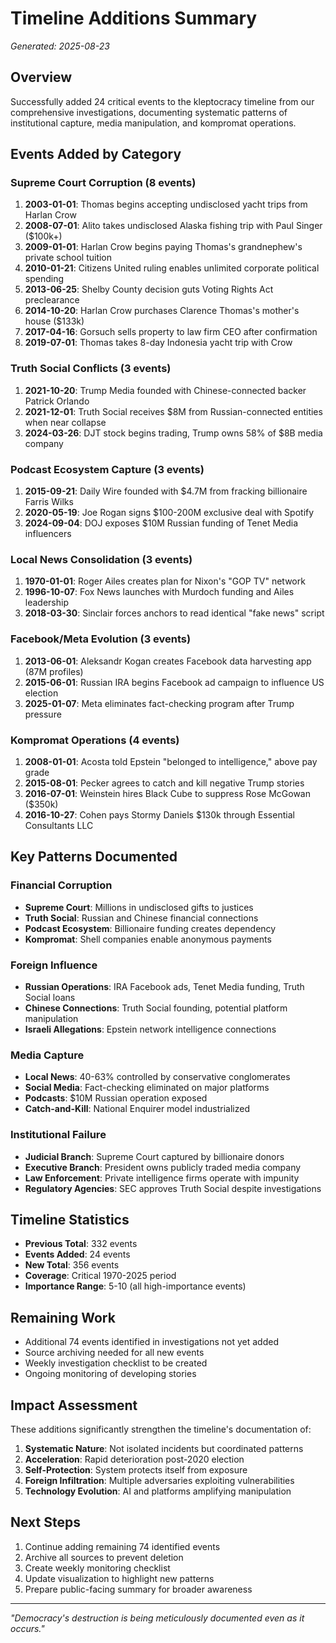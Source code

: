 # Timeline Additions Summary
*Generated: 2025-08-23*

## Overview
Successfully added 24 critical events to the kleptocracy timeline from our comprehensive investigations, documenting systematic patterns of institutional capture, media manipulation, and kompromat operations.

## Events Added by Category

### Supreme Court Corruption (8 events)
1. **2003-01-01**: Thomas begins accepting undisclosed yacht trips from Harlan Crow
2. **2008-07-01**: Alito takes undisclosed Alaska fishing trip with Paul Singer ($100k+)
3. **2009-01-01**: Harlan Crow begins paying Thomas's grandnephew's private school tuition
4. **2010-01-21**: Citizens United ruling enables unlimited corporate political spending
5. **2013-06-25**: Shelby County decision guts Voting Rights Act preclearance
6. **2014-10-20**: Harlan Crow purchases Clarence Thomas's mother's house ($133k)
7. **2017-04-16**: Gorsuch sells property to law firm CEO after confirmation
8. **2019-07-01**: Thomas takes 8-day Indonesia yacht trip with Crow

### Truth Social Conflicts (3 events)
1. **2021-10-20**: Trump Media founded with Chinese-connected backer Patrick Orlando
2. **2021-12-01**: Truth Social receives $8M from Russian-connected entities when near collapse
3. **2024-03-26**: DJT stock begins trading, Trump owns 58% of $8B media company

### Podcast Ecosystem Capture (3 events)
1. **2015-09-21**: Daily Wire founded with $4.7M from fracking billionaire Farris Wilks
2. **2020-05-19**: Joe Rogan signs $100-200M exclusive deal with Spotify
3. **2024-09-04**: DOJ exposes $10M Russian funding of Tenet Media influencers

### Local News Consolidation (3 events)
1. **1970-01-01**: Roger Ailes creates plan for Nixon's "GOP TV" network
2. **1996-10-07**: Fox News launches with Murdoch funding and Ailes leadership
3. **2018-03-30**: Sinclair forces anchors to read identical "fake news" script

### Facebook/Meta Evolution (3 events)
1. **2013-06-01**: Aleksandr Kogan creates Facebook data harvesting app (87M profiles)
2. **2015-06-01**: Russian IRA begins Facebook ad campaign to influence US election
3. **2025-01-07**: Meta eliminates fact-checking program after Trump pressure

### Kompromat Operations (4 events)
1. **2008-01-01**: Acosta told Epstein "belonged to intelligence," above pay grade
2. **2015-08-01**: Pecker agrees to catch and kill negative Trump stories
3. **2016-07-01**: Weinstein hires Black Cube to suppress Rose McGowan ($350k)
4. **2016-10-27**: Cohen pays Stormy Daniels $130k through Essential Consultants LLC

## Key Patterns Documented

### Financial Corruption
- **Supreme Court**: Millions in undisclosed gifts to justices
- **Truth Social**: Russian and Chinese financial connections
- **Podcast Ecosystem**: Billionaire funding creates dependency
- **Kompromat**: Shell companies enable anonymous payments

### Foreign Influence
- **Russian Operations**: IRA Facebook ads, Tenet Media funding, Truth Social loans
- **Chinese Connections**: Truth Social founding, potential platform manipulation
- **Israeli Allegations**: Epstein network intelligence connections

### Media Capture
- **Local News**: 40-63% controlled by conservative conglomerates
- **Social Media**: Fact-checking eliminated on major platforms
- **Podcasts**: $10M Russian operation exposed
- **Catch-and-Kill**: National Enquirer model industrialized

### Institutional Failure
- **Judicial Branch**: Supreme Court captured by billionaire donors
- **Executive Branch**: President owns publicly traded media company
- **Law Enforcement**: Private intelligence firms operate with impunity
- **Regulatory Agencies**: SEC approves Truth Social despite investigations

## Timeline Statistics
- **Previous Total**: 332 events
- **Events Added**: 24 events
- **New Total**: 356 events
- **Coverage**: Critical 1970-2025 period
- **Importance Range**: 5-10 (all high-importance events)

## Remaining Work
- Additional 74 events identified in investigations not yet added
- Source archiving needed for all new events
- Weekly investigation checklist to be created
- Ongoing monitoring of developing stories

## Impact Assessment
These additions significantly strengthen the timeline's documentation of:
1. **Systematic Nature**: Not isolated incidents but coordinated patterns
2. **Acceleration**: Rapid deterioration post-2020 election
3. **Self-Protection**: System protects itself from exposure
4. **Foreign Infiltration**: Multiple adversaries exploiting vulnerabilities
5. **Technology Evolution**: AI and platforms amplifying manipulation

## Next Steps
1. Continue adding remaining 74 identified events
2. Archive all sources to prevent deletion
3. Create weekly monitoring checklist
4. Update visualization to highlight new patterns
5. Prepare public-facing summary for broader awareness

---

*"Democracy's destruction is being meticulously documented even as it occurs."*